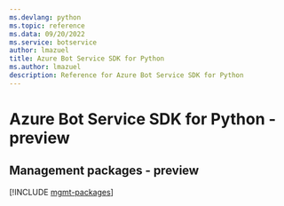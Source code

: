 ```yaml
---
ms.devlang: python
ms.topic: reference
ms.data: 09/20/2022
ms.service: botservice
author: lmazuel
title: Azure Bot Service SDK for Python
ms.author: lmazuel
description: Reference for Azure Bot Service SDK for Python
---
```

# Azure Bot Service SDK for Python - preview

## Management packages - preview
[!INCLUDE [mgmt-packages](bot-service-mgmt-index.md)]